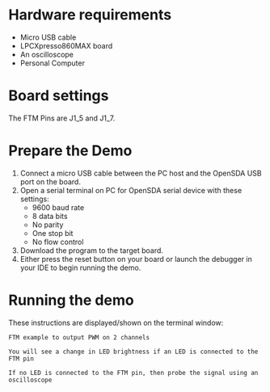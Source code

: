 Hardware requirements
=====================
- Micro USB cable
- LPCXpresso860MAX board
- An oscilloscope
- Personal Computer

Board settings
==============
The FTM Pins are J1_5 and J1_7.

Prepare the Demo
================
1. Connect a micro USB cable between the PC host and the OpenSDA USB port on the board.
2. Open a serial terminal on PC for OpenSDA serial device with these settings:
   - 9600 baud rate
   - 8 data bits
   - No parity
   - One stop bit
   - No flow control
3. Download the program to the target board.
4. Either press the reset button on your board or launch the debugger in your IDE to begin running the demo.

Running the demo
================
These instructions are displayed/shown on the terminal window:
~~~~~~~~~~~~~~~~~~~~~~~
FTM example to output PWM on 2 channels

You will see a change in LED brightness if an LED is connected to the FTM pin

If no LED is connected to the FTM pin, then probe the signal using an oscilloscope

~~~~~~~~~~~~~~~~~~~~~~~
